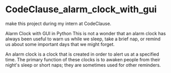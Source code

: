 # CodeClause_alarm_clock_with_gui
make this project during my intern at CodeClause.

Alarm Clock with GUI in Python
This is not a wonder that an alarm clock has always been useful to warn us while we sleep, take a brief nap, or remind us about some important days that we might forget.

An alarm clock is a clock that is created in order to alert us at a specified time. The primary function of these clocks is to awaken people from their night's sleep or short naps; they are sometimes used for other reminders.
